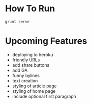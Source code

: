 # How To Run
    grunt serve

# Upcoming Features
- deploying to heroku
- friendly URLs
- add share buttons
- add GA
- funny bylines
- text creation
- styling of article page
- styling of home page
- include optional first paragraph

